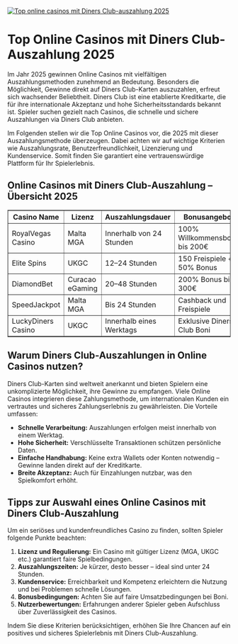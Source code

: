 [![Top online casinos mit Diners Club-auszahlung 2025](https://123-caf.pages.dev/gitsignup.png)](https://vrmoo.ru/Bt82HjjY)

<h1>Top Online Casinos mit Diners Club-Auszahlung 2025</h1>  <p>Im Jahr 2025 gewinnen Online Casinos mit vielfältigen Auszahlungsmethoden zunehmend an Bedeutung. Besonders die Möglichkeit, Gewinne direkt auf Diners Club-Karten auszuzahlen, erfreut sich wachsender Beliebtheit. Diners Club ist eine etablierte Kreditkarte, die für ihre internationale Akzeptanz und hohe Sicherheitsstandards bekannt ist. Spieler suchen gezielt nach Casinos, die schnelle und sichere Auszahlungen via Diners Club anbieten.</p>  <p>Im Folgenden stellen wir die Top Online Casinos vor, die 2025 mit dieser Auszahlungsmethode überzeugen. Dabei achten wir auf wichtige Kriterien wie Auszahlungsrate, Benutzerfreundlichkeit, Lizenzierung und Kundenservice. Somit finden Sie garantiert eine vertrauenswürdige Plattform für Ihr Spielerlebnis.</p>  <h2>Online Casinos mit Diners Club-Auszahlung – Übersicht 2025</h2>  <table border="1" cellpadding="8" cellspacing="0" style="border-collapse: collapse; width: 100%; max-width: 800px;">   <thead>     <tr>       <th>Casino Name</th>       <th>Lizenz</th>       <th>Auszahlungsdauer</th>       <th>Bonusangebote</th>       <th>Kundenservice</th>     </tr>   </thead>   <tbody>     <tr>       <td>RoyalVegas Casino</td>       <td>Malta MGA</td>       <td>Innerhalb von 24 Stunden</td>       <td>100% Willkommensbonus bis 200€</td>       <td>24/7 Live Chat & E-Mail</td>     </tr>     <tr>       <td>Elite Spins</td>       <td>UKGC</td>       <td>12–24 Stunden</td>       <td>150 Freispiele + 50% Bonus</td>       <td>Telefon & Live Chat</td>     </tr>     <tr>       <td>DiamondBet</td>       <td>Curacao eGaming</td>       <td>20–48 Stunden</td>       <td>200% Bonus bis 300€</td>       <td>Live Chat & FAQ-Bereich</td>     </tr>     <tr>       <td>SpeedJackpot</td>       <td>Malta MGA</td>       <td>Bis 24 Stunden</td>       <td>Cashback und Freispiele</td>       <td>24/7 Kundenservice</td>     </tr>     <tr>       <td>LuckyDiners Casino</td>       <td>UKGC</td>       <td>Innerhalb eines Werktags</td>       <td>Exklusive Diners Club Boni</td>       <td>E-Mail & Live Chat</td>     </tr>   </tbody> </table>  <h2>Warum Diners Club-Auszahlungen in Online Casinos nutzen?</h2>  <p>Diners Club-Karten sind weltweit anerkannt und bieten Spielern eine unkomplizierte Möglichkeit, ihre Gewinne zu empfangen. Viele Online Casinos integrieren diese Zahlungsmethode, um internationalen Kunden ein vertrautes und sicheres Zahlungserlebnis zu gewährleisten. Die Vorteile umfassen:</p>  <ul>   <li><strong>Schnelle Verarbeitung:</strong> Auszahlungen erfolgen meist innerhalb von einem Werktag.</li>   <li><strong>Hohe Sicherheit:</strong> Verschlüsselte Transaktionen schützen persönliche Daten.</li>   <li><strong>Einfache Handhabung:</strong> Keine extra Wallets oder Konten notwendig – Gewinne landen direkt auf der Kreditkarte.</li>   <li><strong>Breite Akzeptanz:</strong> Auch für Einzahlungen nutzbar, was den Spielkomfort erhöht.</li> </ul>  <h2>Tipps zur Auswahl eines Online Casinos mit Diners Club-Auszahlung</h2>  <p>Um ein seriöses und kundenfreundliches Casino zu finden, sollten Spieler folgende Punkte beachten:</p>  <ol>   <li><strong>Lizenz und Regulierung:</strong> Ein Casino mit gültiger Lizenz (MGA, UKGC etc.) garantiert faire Spielbedingungen.</li>   <li><strong>Auszahlungszeiten:</strong> Je kürzer, desto besser – ideal sind unter 24 Stunden.</li>   <li><strong>Kundenservice:</strong> Erreichbarkeit und Kompetenz erleichtern die Nutzung und bei Problemen schnelle Lösungen.</li>   <li><strong>Bonusbedingungen:</strong> Achten Sie auf faire Umsatzbedingungen bei Boni.</li>   <li><strong>Nutzerbewertungen:</strong> Erfahrungen anderer Spieler geben Aufschluss über Zuverlässigkeit des Casinos.</li> </ol>  <p>Indem Sie diese Kriterien berücksichtigen, erhöhen Sie Ihre Chancen auf ein positives und sicheres Spielerlebnis mit Diners Club-Auszahlung.</p>